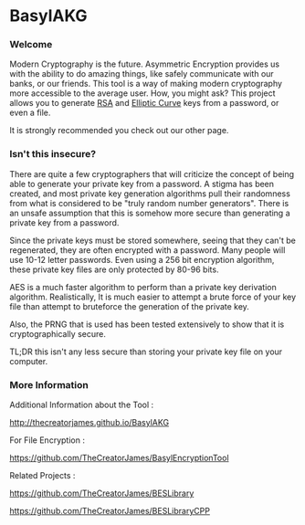 # BasylAKG

### Welcome
Modern Cryptography is the future. Asymmetric Encryption provides us with the ability to do amazing things, like safely communicate with our banks, or our friends. This tool is a way of making modern cryptography more accessible to the average user. How, you might ask? This project allows you to generate [RSA](https://en.wikipedia.org/wiki/RSA_(cryptosystem)) and [Elliptic Curve](https://en.wikipedia.org/wiki/Elliptic_curve_cryptography) keys from a password, or even a file. 

It is strongly recommended you check out our other page.

### Isn't this insecure?
There are quite a few cryptographers that will criticize the concept of being able to generate your private key from a password. A stigma has been created, and most private key generation algorithms pull their randomness from what is considered to be "truly random number generators". There is an unsafe assumption that this is somehow more secure than generating a private key from a password.

Since the private keys must be stored somewhere, seeing that they can't be regenerated, they are often encrypted with a password. Many people will use 10-12 letter passwords. Even using a 256 bit encryption algorithm, these private key files are only protected by 80-96 bits. 

AES is a much faster algorithm to perform than a private key derivation algorithm. Realistically, It is much easier to attempt a brute force of your key file than attempt to bruteforce the generation of the private key. 

Also, the PRNG that is used has been tested extensively to show that it is cryptographically secure.   

TL;DR this isn't any less secure than storing your private key file on your computer.

### More Information

Additional Information about the Tool :
 
   http://thecreatorjames.github.io/BasylAKG

For File Encryption :

  https://github.com/TheCreatorJames/BasylEncryptionTool
 
Related Projects :

   https://github.com/TheCreatorJames/BESLibrary

   https://github.com/TheCreatorJames/BESLibraryCPP
